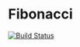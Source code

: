 # Fibonacci
[![Build Status](http://10.157.178.53:8080/buildStatus/icon?job=fibonacci-github-pipeline)](http://10.157.178.53:8080/job/fibonacci-github-pipeline/)
